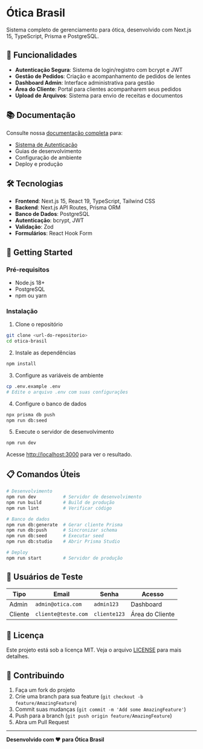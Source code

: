 # Ótica Brasil

Sistema completo de gerenciamento para ótica, desenvolvido com Next.js 15, TypeScript, Prisma e PostgreSQL.

## 🚀 Funcionalidades

- **Autenticação Segura**: Sistema de login/registro com bcrypt e JWT
- **Gestão de Pedidos**: Criação e acompanhamento de pedidos de lentes
- **Dashboard Admin**: Interface administrativa para gestão
- **Área do Cliente**: Portal para clientes acompanharem seus pedidos
- **Upload de Arquivos**: Sistema para envio de receitas e documentos

## 📚 Documentação

Consulte nossa [documentação completa](./docs/README.md) para:

- [Sistema de Autenticação](./docs/AUTHENTICATION.md)
- Guias de desenvolvimento
- Configuração de ambiente
- Deploy e produção

## 🛠️ Tecnologias

- **Frontend**: Next.js 15, React 19, TypeScript, Tailwind CSS
- **Backend**: Next.js API Routes, Prisma ORM
- **Banco de Dados**: PostgreSQL
- **Autenticação**: bcrypt, JWT
- **Validação**: Zod
- **Formulários**: React Hook Form

## 🚀 Getting Started

### Pré-requisitos

- Node.js 18+
- PostgreSQL
- npm ou yarn

### Instalação

1. Clone o repositório

```bash
git clone <url-do-repositorio>
cd otica-brasil
```

2. Instale as dependências

```bash
npm install
```

3. Configure as variáveis de ambiente

```bash
cp .env.example .env
# Edite o arquivo .env com suas configurações
```

4. Configure o banco de dados

```bash
npx prisma db push
npm run db:seed
```

5. Execute o servidor de desenvolvimento

```bash
npm run dev
```

Acesse [http://localhost:3000](http://localhost:3000) para ver o resultado.

## 📋 Comandos Úteis

```bash
# Desenvolvimento
npm run dev          # Servidor de desenvolvimento
npm run build        # Build de produção
npm run lint         # Verificar código

# Banco de dados
npm run db:generate  # Gerar cliente Prisma
npm run db:push      # Sincronizar schema
npm run db:seed      # Executar seed
npm run db:studio    # Abrir Prisma Studio

# Deploy
npm run start        # Servidor de produção
```

## 👥 Usuários de Teste

| Tipo    | Email               | Senha        | Acesso          |
| ------- | ------------------- | ------------ | --------------- |
| Admin   | `admin@otica.com`   | `admin123`   | Dashboard       |
| Cliente | `cliente@teste.com` | `cliente123` | Área do Cliente |

## 📄 Licença

Este projeto está sob a licença MIT. Veja o arquivo [LICENSE](LICENSE) para mais detalhes.

## 🤝 Contribuindo

1. Faça um fork do projeto
2. Crie uma branch para sua feature (`git checkout -b feature/AmazingFeature`)
3. Commit suas mudanças (`git commit -m 'Add some AmazingFeature'`)
4. Push para a branch (`git push origin feature/AmazingFeature`)
5. Abra um Pull Request

---

**Desenvolvido com ❤️ para Ótica Brasil**
